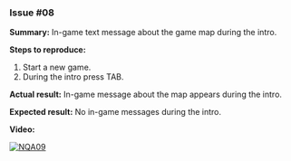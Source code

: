 ### Issue #08

**Summary:** In-game text message about the game map during the intro.

**Steps to reproduce:**

1. Start a new game.
2. During the intro press TAB.

**Actual result:** In-game message about the map appears during the intro.

**Expected result:** No in-game messages during the intro.

**Video:**

[![NQA09](/Test_Case_Studies/No_Questions_Asked/08.png)](https://github.com/lukmarcus/Today-I-Learned/raw/main/Test_Case_Studies/No_Questions_Asked/08.mp4)
